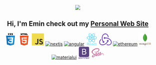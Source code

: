 
<p align="center"><a href="https://www.tatli.dev/"><img src="https://i.hizliresim.com/blvcszp.png"></img></a></p>
<h2 align="center">Hi, I'm <b>Emin</b> check out my <a href="https://www.tatli.dev"><b>Personal Web Site</b></a></h2>
<p align="center"><a href="https://www.w3schools.com/css/" target="_blank"> 
<img src="https://raw.githubusercontent.com/devicons/devicon/master/icons/css3/css3-original-wordmark.svg" alt="css3" width="40" height="40"/></a> 
<a href="https://www.w3.org/html/" target="_blank"><img src="https://raw.githubusercontent.com/devicons/devicon/master/icons/html5/html5-original-wordmark.svg" 
alt="html5" width="40" height="40"/></a> 
<a href="https://developer.mozilla.org/en-US/docs/Web/JavaScript" target="_blank"> 
<img src="https://raw.githubusercontent.com/devicons/devicon/master/icons/javascript/javascript-original.svg" alt="javascript" width="40" height="40"/></a>
<a href="https://nextjs.org/" target="_blank"><img src="https://cdn.worldvectorlogo.com/logos/nextjs-3.svg" alt="nextjs" width="40" height="40"/></a> 
<a href="https://angular.io/" target="_blank"> 
        <img src="https://upload.wikimedia.org/wikipedia/commons/thumb/c/cf/Angular_full_color_logo.svg/512px-Angular_full_color_logo.svg.png" alt="angular" width="40" height="40"/></a>
       
<a href="https://reactjs.org/" target="_blank"> 
<img src="https://raw.githubusercontent.com/devicons/devicon/master/icons/react/react-original-wordmark.svg" alt="react" width="40" height="40"/></a> 
<a href="https://redux.js.org" target="_blank"> 
<img src="https://raw.githubusercontent.com/devicons/devicon/master/icons/redux/redux-original.svg" alt="redux" width="40" height="40"/></a>

<a href="https://web3.foundation/" target="_blank"> 
        <img src="https://upload.wikimedia.org/wikipedia/commons/thumb/0/05/Ethereum_logo_2014.svg/628px-Ethereum_logo_2014.svg.png" alt="ethereum" width="20" height="35"/></a>

<a href="https://www.mongodb.com/" target="_blank">
     <img src="https://raw.githubusercontent.com/devicons/devicon/master/icons/mongodb/mongodb-original-wordmark.svg" alt="mongodb" width="40" height="40"/></a>
      <a href="https://material-ui.com/" target="_blank"><img src="https://seeklogo.com/images/M/material-ui-logo-5BDCB9BA8F-seeklogo.com.png" alt="materialui" width="50" height="40"/></a>
       <a href="https://getbootstrap.com" target="_blank"> 
       <img src="https://raw.githubusercontent.com/devicons/devicon/master/icons/bootstrap/bootstrap-plain-wordmark.svg" alt="bootstrap" width="40" height="40"/></a>
        <a href="https://sass-lang.com" target="_blank"> 
        <img src="https://raw.githubusercontent.com/devicons/devicon/master/icons/sass/sass-original.svg" alt="sass" width="40" height="40"/></a>
        
 
</p>


